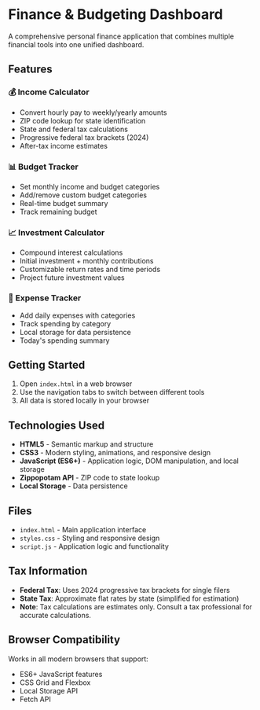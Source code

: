 # Finance & Budgeting Dashboard

A comprehensive personal finance application that combines multiple financial tools into one unified dashboard.

## Features

### 💰 Income Calculator
- Convert hourly pay to weekly/yearly amounts
- ZIP code lookup for state identification
- State and federal tax calculations
- Progressive federal tax brackets (2024)
- After-tax income estimates

### 📊 Budget Tracker
- Set monthly income and budget categories
- Add/remove custom budget categories
- Real-time budget summary
- Track remaining budget

### 📈 Investment Calculator
- Compound interest calculations
- Initial investment + monthly contributions
- Customizable return rates and time periods
- Project future investment values

### 💸 Expense Tracker
- Add daily expenses with categories
- Track spending by category
- Local storage for data persistence
- Today's spending summary

## Getting Started

1. Open `index.html` in a web browser
2. Use the navigation tabs to switch between different tools
3. All data is stored locally in your browser

## Technologies Used

- **HTML5** - Semantic markup and structure
- **CSS3** - Modern styling, animations, and responsive design
- **JavaScript (ES6+)** - Application logic, DOM manipulation, and local storage
- **Zippopotam API** - ZIP code to state lookup
- **Local Storage** - Data persistence

## Files

- `index.html` - Main application interface
- `styles.css` - Styling and responsive design
- `script.js` - Application logic and functionality

## Tax Information

- **Federal Tax**: Uses 2024 progressive tax brackets for single filers
- **State Tax**: Approximate flat rates by state (simplified for estimation)
- **Note**: Tax calculations are estimates only. Consult a tax professional for accurate calculations.

## Browser Compatibility

Works in all modern browsers that support:
- ES6+ JavaScript features
- CSS Grid and Flexbox
- Local Storage API
- Fetch API
